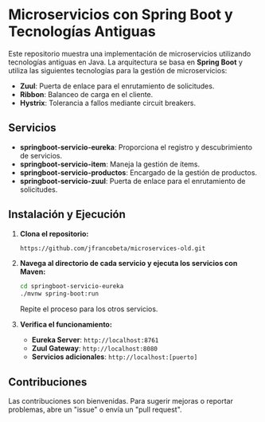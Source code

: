 # Microservicios con Spring Boot y Tecnologías Antiguas

Este repositorio muestra una implementación de microservicios utilizando tecnologías antiguas en Java. La arquitectura se basa en **Spring Boot** y utiliza las siguientes tecnologías para la gestión de microservicios:

- **Zuul**: Puerta de enlace para el enrutamiento de solicitudes.
- **Ribbon**: Balanceo de carga en el cliente.
- **Hystrix**: Tolerancia a fallos mediante circuit breakers.

## Servicios

- **springboot-servicio-eureka**: Proporciona el registro y descubrimiento de servicios.
- **springboot-servicio-item**: Maneja la gestión de ítems.
- **springboot-servicio-productos**: Encargado de la gestión de productos.
- **springboot-servicio-zuul**: Puerta de enlace para el enrutamiento de solicitudes.

## Instalación y Ejecución

1. **Clona el repositorio:**

    ```bash
    https://github.com/jfrancobeta/microservices-old.git
    ```

2. **Navega al directorio de cada servicio y ejecuta los servicios con Maven:**

    ```bash
    cd springboot-servicio-eureka
    ./mvnw spring-boot:run
    ```

    Repite el proceso para los otros servicios.

3. **Verifica el funcionamiento:**

    - **Eureka Server**: `http://localhost:8761`
    - **Zuul Gateway**: `http://localhost:8080`
    - **Servicios adicionales**: `http://localhost:[puerto]`

## Contribuciones

Las contribuciones son bienvenidas. Para sugerir mejoras o reportar problemas, abre un "issue" o envía un "pull request".


